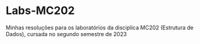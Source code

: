 # Labs-MC202
Minhas resoluções para os laboratórios da disciplica MC202 (Estrutura de Dados), cursada no segundo semestre de 2023

